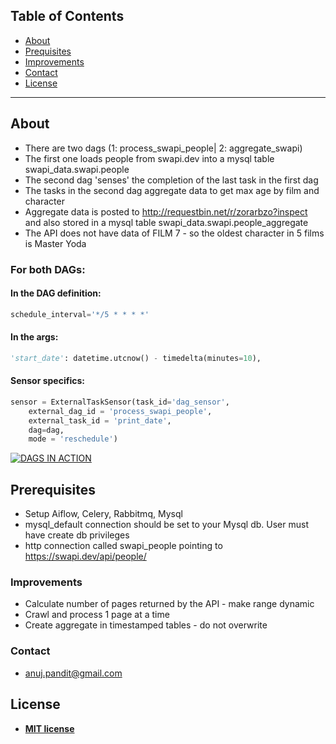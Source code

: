 
## Table of Contents 

- [About](#about)
- [Prequisites](#prerequisites)
- [Improvements](#improvements)
- [Contact](#contact)
- [License](#license)

---
## About

- There are two dags (1: process_swapi_people| 2: aggregate_swapi)
- The first one loads people from swapi.dev into a mysql table swapi_data.swapi.people
- The second dag 'senses' the completion of the last task in the first dag 
- The tasks in the second dag aggregate data to get max age by film and character 
- Aggregate data is posted to http://requestbin.net/r/zorarbzo?inspect and also stored in a mysql table swapi_data.swapi.people_aggregate
- The API does not have data of FILM 7 - so the oldest character in 5 films is Master Yoda 

### For both DAGs:

#### In the DAG definition:
```python
schedule_interval='*/5 * * * *'
```
#### In the args:
```python
'start_date': datetime.utcnow() - timedelta(minutes=10),
```
#### Sensor specifics:
```python
sensor = ExternalTaskSensor(task_id='dag_sensor', 
    external_dag_id = 'process_swapi_people', 
    external_task_id = 'print_date', 
    dag=dag, 
    mode = 'reschedule')
```

[![DAGS IN ACTION](https://user-images.githubusercontent.com/12543322/94524422-36811300-0250-11eb-97bb-0c6afe89cf42.PNG)]()

## Prerequisites

- Setup Aiflow, Celery, Rabbitmq, Mysql
- mysql_default connection should be set to your Mysql db. User must have create db privileges 
- http connection called swapi_people	pointing to	https://swapi.dev/api/people/

### Improvements

- Calculate number of pages returned by the API - make range dynamic
- Crawl and process 1 page at a time 
- Create aggregate in timestamped tables - do not overwrite 

### Contact

- anuj.pandit@gmail.com

## License

- **[MIT license](http://opensource.org/licenses/mit-license.php)**
